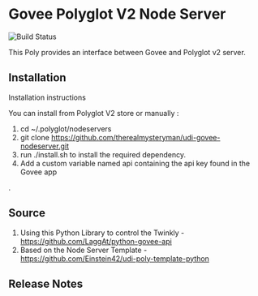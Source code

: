 # Govee Polyglot V2 Node Server

![Build Status](https://travis-ci.org/therealmysteryman/udi-govee-nodeserver.svg?branch=master)

This Poly provides an interface between Govee and Polyglot v2 server. 

## Installation

Installation instructions

You can install from Polyglot V2 store or manually :

1. cd ~/.polyglot/nodeservers
2. git clone https://github.com/therealmysteryman/udi-govee-nodeserver.git
3. run ./install.sh to install the required dependency.
4. Add a custom variable named api containing the api key found in the Govee app 

.
## Source

1. Using this Python Library to control the Twinkly - https://github.com/LaggAt/python-govee-api
2. Based on the Node Server Template - https://github.com/Einstein42/udi-poly-template-python

## Release Notes

